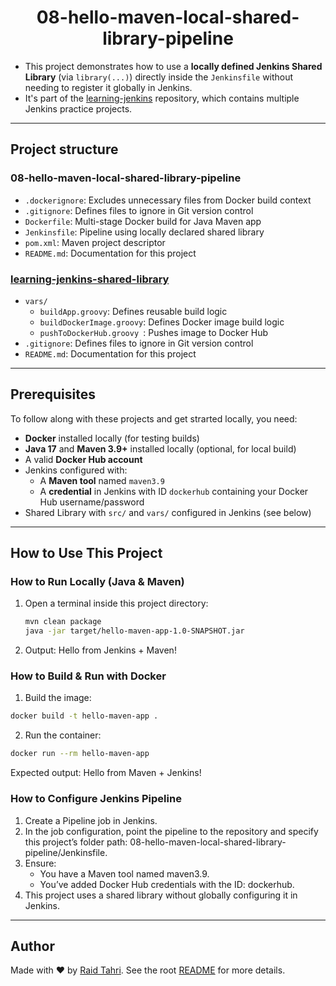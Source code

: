 <h1 align="center">08-hello-maven-local-shared-library-pipeline</h1>

- This project demonstrates how to use a **locally defined Jenkins Shared Library** (via `library(...)`) directly inside the `Jenkinsfile` without needing to register it globally in Jenkins. 
- It's part of the [learning-jenkins](../) repository, which contains multiple Jenkins practice projects.

---
## Project structure

### 08-hello-maven-local-shared-library-pipeline

- `.dockerignore`: Excludes unnecessary files from Docker build context
- `.gitignore`: Defines files to ignore in Git version control
- `Dockerfile`:  Multi-stage Docker build for Java Maven app
- `Jenkinsfile`: Pipeline using locally declared shared library
- `pom.xml`: Maven project descriptor
- `README.md`: Documentation for this project

### [learning-jenkins-shared-library](https://github.com/raidtahri/learning-jenkins-shared-library.git)
- `vars/`
  - `buildApp.groovy`:  Defines reusable build logic
  - `buildDockerImage.groovy`: Defines Docker image build logic
  - `pushToDockerHub.groovy `: Pushes image to Docker Hub
- `.gitignore`: Defines files to ignore in Git version control
- `README.md`: Documentation for this project
  
---

## Prerequisites

To follow along with these projects and get strarted locally, you need:
- **Docker** installed locally (for testing builds)
- **Java 17** and **Maven 3.9+** installed locally (optional, for local build)
- A valid **Docker Hub account**
- Jenkins configured with:
  - A **Maven tool** named `maven3.9`
  - A **credential** in Jenkins with ID `dockerhub` containing your Docker Hub username/password
- Shared Library with `src/` and `vars/` configured in Jenkins (see below)
---

## How to Use This Project
### How to Run Locally (Java & Maven)
1. Open a terminal inside this project directory:
   ```bash
   mvn clean package
   java -jar target/hello-maven-app-1.0-SNAPSHOT.jar
   ```
2. Output:
Hello from Jenkins + Maven!

### How to Build & Run with Docker
1. Build the image:
```bash
docker build -t hello-maven-app .
```
2. Run the container:
```bash
docker run --rm hello-maven-app
```

Expected output:
Hello from Maven + Jenkins!

### How to Configure Jenkins Pipeline
1. Create a Pipeline job in Jenkins.
2. In the job configuration, point the pipeline to the repository and specify this project’s folder path:
08-hello-maven-local-shared-library-pipeline/Jenkinsfile.
3. Ensure:
   - You have a Maven tool named maven3.9.
   - You’ve added Docker Hub credentials with the ID: dockerhub.
4. This project uses a shared library without globally configuring it in Jenkins.
   
---

## Author

Made with ❤️ by [Raid Tahri](https://github.com/raidtahri).
See the root [README](../README.md#author) for more details.
